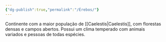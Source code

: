 ```yaml
---
{"dg-publish":true,"permalink":"/Érebos/"}
---
```


Continente com a maior população de [[Caelestis\|Caelestis]], com florestas densas e campos abertos. Possui um clima temperado com animais variados e pessoas de todas espécies.